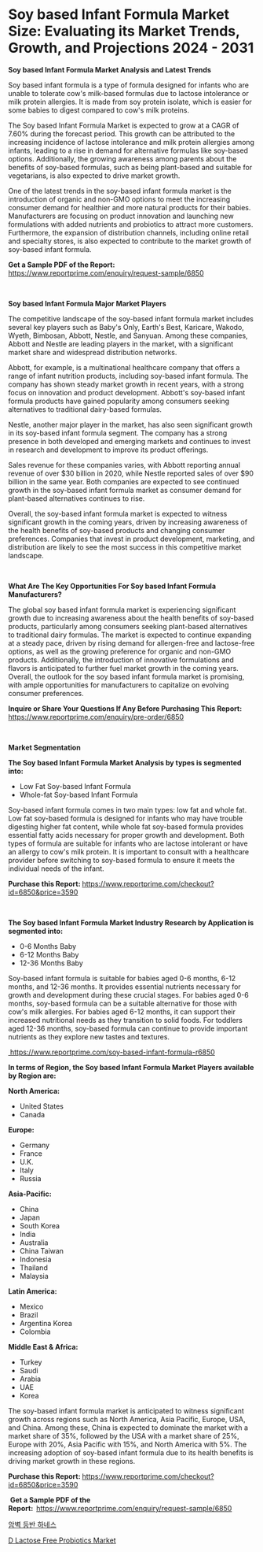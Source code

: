 <p><h1>Soy based Infant Formula Market Size: Evaluating its Market Trends, Growth, and Projections 2024 - 2031</h1></p><p><strong>Soy based Infant Formula Market Analysis and Latest Trends</strong></p>
<p><p>Soy based infant formula is a type of formula designed for infants who are unable to tolerate cow's milk-based formulas due to lactose intolerance or milk protein allergies. It is made from soy protein isolate, which is easier for some babies to digest compared to cow's milk proteins.</p><p>The Soy based Infant Formula Market is expected to grow at a CAGR of 7.60% during the forecast period. This growth can be attributed to the increasing incidence of lactose intolerance and milk protein allergies among infants, leading to a rise in demand for alternative formulas like soy-based options. Additionally, the growing awareness among parents about the benefits of soy-based formulas, such as being plant-based and suitable for vegetarians, is also expected to drive market growth.</p><p>One of the latest trends in the soy-based infant formula market is the introduction of organic and non-GMO options to meet the increasing consumer demand for healthier and more natural products for their babies. Manufacturers are focusing on product innovation and launching new formulations with added nutrients and probiotics to attract more customers. Furthermore, the expansion of distribution channels, including online retail and specialty stores, is also expected to contribute to the market growth of soy-based infant formula.</p></p>
<p><strong>Get a Sample PDF of the Report:&nbsp;</strong> <a href="https://www.reportprime.com/enquiry/request-sample/6850">https://www.reportprime.com/enquiry/request-sample/6850</a></p>
<p>&nbsp;</p>
<p><strong>Soy based Infant Formula Major Market Players</strong></p>
<p><p>The competitive landscape of the soy-based infant formula market includes several key players such as Baby's Only, Earth's Best, Karicare, Wakodo, Wyeth, Bimbosan, Abbott, Nestle, and Sanyuan. Among these companies, Abbott and Nestle are leading players in the market, with a significant market share and widespread distribution networks.</p><p>Abbott, for example, is a multinational healthcare company that offers a range of infant nutrition products, including soy-based infant formula. The company has shown steady market growth in recent years, with a strong focus on innovation and product development. Abbott's soy-based infant formula products have gained popularity among consumers seeking alternatives to traditional dairy-based formulas.</p><p>Nestle, another major player in the market, has also seen significant growth in its soy-based infant formula segment. The company has a strong presence in both developed and emerging markets and continues to invest in research and development to improve its product offerings.</p><p>Sales revenue for these companies varies, with Abbott reporting annual revenue of over $30 billion in 2020, while Nestle reported sales of over $90 billion in the same year. Both companies are expected to see continued growth in the soy-based infant formula market as consumer demand for plant-based alternatives continues to rise.</p><p>Overall, the soy-based infant formula market is expected to witness significant growth in the coming years, driven by increasing awareness of the health benefits of soy-based products and changing consumer preferences. Companies that invest in product development, marketing, and distribution are likely to see the most success in this competitive market landscape.</p></p>
<p>&nbsp;</p>
<p><strong>What Are The Key Opportunities For Soy based Infant Formula Manufacturers?</strong></p>
<p><p>The global soy based infant formula market is experiencing significant growth due to increasing awareness about the health benefits of soy-based products, particularly among consumers seeking plant-based alternatives to traditional dairy formulas. The market is expected to continue expanding at a steady pace, driven by rising demand for allergen-free and lactose-free options, as well as the growing preference for organic and non-GMO products. Additionally, the introduction of innovative formulations and flavors is anticipated to further fuel market growth in the coming years. Overall, the outlook for the soy based infant formula market is promising, with ample opportunities for manufacturers to capitalize on evolving consumer preferences.</p></p>
<p><strong>Inquire or Share Your Questions If Any Before Purchasing This Report:</strong> <a href="https://www.reportprime.com/enquiry/pre-order/6850">https://www.reportprime.com/enquiry/pre-order/6850</a></p>
<p>&nbsp;</p>
<p><strong>Market Segmentation</strong></p>
<p><strong>The Soy based Infant Formula Market Analysis by types is segmented into:</strong></p>
<p><ul><li>Low Fat Soy-based Infant Formula</li><li>Whole-fat Soy-based Infant Formula</li></ul></p>
<p><p>Soy-based infant formula comes in two main types: low fat and whole fat. Low fat soy-based formula is designed for infants who may have trouble digesting higher fat content, while whole fat soy-based formula provides essential fatty acids necessary for proper growth and development. Both types of formula are suitable for infants who are lactose intolerant or have an allergy to cow's milk protein. It is important to consult with a healthcare provider before switching to soy-based formula to ensure it meets the individual needs of the infant.</p></p>
<p><strong>Purchase this Report:&nbsp;</strong><a href="https://www.reportprime.com/checkout?id=6850&price=3590">https://www.reportprime.com/checkout?id=6850&price=3590</a></p>
<p>&nbsp;</p>
<p><strong>The Soy based Infant Formula Market Industry Research by Application is segmented into:</strong></p>
<p><ul><li>0-6 Months Baby</li><li>6-12 Months Baby</li><li>12-36 Months Baby</li></ul></p>
<p><p>Soy-based infant formula is suitable for babies aged 0-6 months, 6-12 months, and 12-36 months. It provides essential nutrients necessary for growth and development during these crucial stages. For babies aged 0-6 months, soy-based formula can be a suitable alternative for those with cow's milk allergies. For babies aged 6-12 months, it can support their increased nutritional needs as they transition to solid foods. For toddlers aged 12-36 months, soy-based formula can continue to provide important nutrients as they explore new tastes and textures.</p></p>
<p><a href="https://www.reportprime.com/soy-based-infant-formula-r6850">&nbsp;https://www.reportprime.com/soy-based-infant-formula-r6850</a></p>
<p><strong>In terms of Region, the Soy based Infant Formula Market Players available by Region are:</strong></p>
<p>
    <p> <strong> North America: </strong>
        <ul>
            <li>United States</li>
            <li>Canada</li>
        </ul>
        </p> 
    <p> <strong> Europe: </strong>
        <ul>
            <li>Germany</li>
            <li>France</li>
            <li>U.K.</li>
            <li>Italy</li>
            <li>Russia</li>
        </ul>
        </p> 
    <p> <strong> Asia-Pacific: </strong>
        <ul>
            <li>China</li>
            <li>Japan</li>
            <li>South Korea</li>
            <li>India</li>
            <li>Australia</li>
            <li>China Taiwan</li>
            <li>Indonesia</li>
            <li>Thailand</li>
            <li>Malaysia</li>
        </ul>
        </p> 
    <p> <strong> Latin America: </strong>
        <ul>
            <li>Mexico</li>
            <li>Brazil</li>
            <li>Argentina Korea</li>
            <li>Colombia</li>
        </ul>
        </p> 
    <p> <strong> Middle East & Africa: </strong>
        <ul>
            <li>Turkey</li>
            <li>Saudi</li>
            <li>Arabia</li>
            <li>UAE</li>
            <li>Korea</li>
        </ul>
    </p>
    </p>
<p><p>The soy-based infant formula market is anticipated to witness significant growth across regions such as North America, Asia Pacific, Europe, USA, and China. Among these, China is expected to dominate the market with a market share of 35%, followed by the USA with a market share of 25%, Europe with 20%, Asia Pacific with 15%, and North America with 5%. The increasing adoption of soy-based infant formula due to its health benefits is driving market growth in these regions.</p></p>
<p><strong>Purchase this Report: </strong><a href="https://www.reportprime.com/checkout?id=6850&price=3590">https://www.reportprime.com/checkout?id=6850&price=3590</a></p>
<p>&nbsp;<strong>Get a Sample PDF of the Report:&nbsp;&nbsp;</strong><a href="https://www.reportprime.com/enquiry/request-sample/6850">https://www.reportprime.com/enquiry/request-sample/6850</a></p>
<p><strong></strong></p>
<p><p><a href="https://github.com/laholand/Market-Research-Report-List-3/blob/main/335818918385.md">암벽 등반 하네스</a></p><p><a href="https://github.com/JameTravis/Market-Research-Report-List-4/blob/main/d-lactose-free-probiotics-market.md">D Lactose Free Probiotics Market</a></p></p>